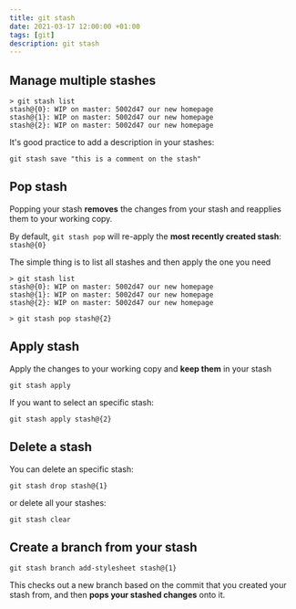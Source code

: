 ```yaml
---
title: git stash
date: 2021-03-17 12:00:00 +01:00
tags: [git]
description: git stash
---
```


## Manage multiple stashes

```
> git stash list
stash@{0}: WIP on master: 5002d47 our new homepage
stash@{1}: WIP on master: 5002d47 our new homepage
stash@{2}: WIP on master: 5002d47 our new homepage
```

It's good practice to add a description in your stashes:

```
git stash save "this is a comment on the stash"
```

## Pop stash

Popping your stash **removes** the changes from your stash and reapplies them to your working copy.

By default, `git stash pop` will re-apply the **most recently created stash**: `stash@{0}`

The simple thing is to list all stashes and then apply the one you need

```
> git stash list
stash@{0}: WIP on master: 5002d47 our new homepage
stash@{1}: WIP on master: 5002d47 our new homepage
stash@{2}: WIP on master: 5002d47 our new homepage

> git stash pop stash@{2}
```

## Apply stash

Apply the changes to your working copy and **keep them** in your stash

```
git stash apply
```

If you want to select an specific stash:

```
git stash apply stash@{2}
```

## Delete a stash

You can delete an specific stash:
```
git stash drop stash@{1}
```

or delete all your stashes:
```
git stash clear
```

## Create a branch from your stash

```
git stash branch add-stylesheet stash@{1}
```

This checks out a new branch based on the commit that you created your stash from, and then **pops your stashed changes** onto it.
